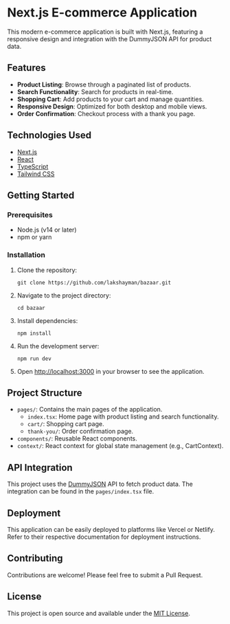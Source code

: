 # Next.js E-commerce Application

This modern e-commerce application is built with Next.js, featuring a responsive design and integration with the DummyJSON API for product data.

## Features

- **Product Listing**: Browse through a paginated list of products.
- **Search Functionality**: Search for products in real-time.
- **Shopping Cart**: Add products to your cart and manage quantities.
- **Responsive Design**: Optimized for both desktop and mobile views.
- **Order Confirmation**: Checkout process with a thank you page.

## Technologies Used

- [Next.js](https://nextjs.org/)
- [React](https://reactjs.org/)
- [TypeScript](https://www.typescriptlang.org/)
- [Tailwind CSS](https://tailwindcss.com/)

## Getting Started

### Prerequisites

- Node.js (v14 or later)
- npm or yarn

### Installation

1. Clone the repository:
   ```
   git clone https://github.com/lakshayman/bazaar.git
   ```

2. Navigate to the project directory:
   ```
   cd bazaar
   ```

3. Install dependencies:
   ```
   npm install
   ```

4. Run the development server:
   ```
   npm run dev
   ```

5. Open [http://localhost:3000](http://localhost:3000) in your browser to see the application.

## Project Structure

- `pages/`: Contains the main pages of the application.
  - `index.tsx`: Home page with product listing and search functionality.
  - `cart/`: Shopping cart page.
  - `thank-you/`: Order confirmation page.
- `components/`: Reusable React components.
- `context/`: React context for global state management (e.g., CartContext).

## API Integration

This project uses the [DummyJSON](https://dummyjson.com/) API to fetch product data. The integration can be found in the `pages/index.tsx` file.

## Deployment

This application can be easily deployed to platforms like Vercel or Netlify. Refer to their respective documentation for deployment instructions.

## Contributing

Contributions are welcome! Please feel free to submit a Pull Request.

## License

This project is open source and available under the [MIT License](LICENSE).
